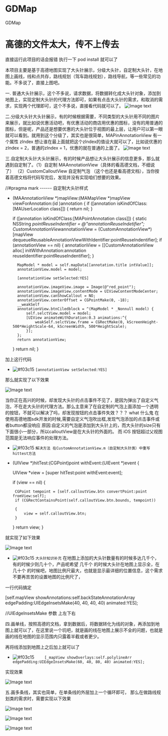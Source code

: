 # GDMap
GDMap

# 高德的文件太大，传不上传去
直接运行此项目的话会报错 执行一下 pod install 就可以了

本项目主要是基于高德地图实现了大头针展示，分级大头针，自定制大头针，在地图上画线，线和点共存，路线规划（驾车路线规划），路线导航，等一些常见的功能。不多说了，直接上图吧。


一. 普通大头针展示，这个不多说，请求数据，将数据转化成大头针对象，添加到地图上，实现定制大头针的代理方法即可，如果有点击大头针的需求，和取消的需求，实现两个代理即可，这个不多说，直接看代码就可以了。
![Image text](https://github.com/litingios/GDMap/blob/master/tupian/Simulator%20Screen%20Shot%20-%20iPhone%207%20-%202019-11-21%20at%2010.54.01.png)


二.分级大头针大头针展示，有的时候根据需要，不同类型的大头针用不同的图片来展示，就比如说优惠活动吧，有优惠活动的商店用优惠的图标，没有的用普通的图标，但是呢，产品还是想要优惠的大头针位于视图的最上层，让用户可以第一眼就可以看到。就用到这个分级了，其实也是很简单，MAPinAnnotationView 有一个属性 zIndex 想让谁在最上面就把这个zIndex的值设大就可以了，比如说优惠的zIndex = 2，普通的zIndex = 1，优惠的就在普通的上面了。
![Image text](https://github.com/litingios/GDMap/blob/master/tupian/Simulator%20Screen%20Shot%20-%20iPhone%207%20-%202019-11-21%20at%2010.58.29.png)


三.自定制大头针大头针展示，有的时候产品想让大头针展示的信息更多，那么就遇到自定制了。（1）自定制 MAAnnotationView（具体的看高德文档，不细说了） （2）CustomCalloutView 自定制气泡 （这个也还是看高德文档），当你按着高德文档将代码写完后，发现并没有实现咱们想要的效果。


//#pragma mark ------ 自定制大头针样式
- (MAAnnotationView *)mapView:(MAMapView *)mapView viewForAnnotation:(id <MAAnnotation>)annotation
{
    if ([annotation isKindOfClass:[MAUserLocation class]]) {
        return nil;
    }
    
    if ([annotation isKindOfClass:[MAPointAnnotation class]])
    {
        static NSString *pointReuseIndentifier = @"annotationReuseIndetifier";
        CustomAnnotationView*annotationView = (CustomAnnotationView*)[mapView dequeueReusableAnnotationViewWithIdentifier:pointReuseIndentifier];
        if (annotationView == nil)
        {
            annotationView = [[CustomAnnotationView alloc] initWithAnnotation:annotation reuseIdentifier:pointReuseIndentifier];
        }
        
        MapModel * model = self.mapData[[annotation.title intValue]];
        annotationView.model = model;
        
        [annotationView setSelected:YES]
        
        annotationView.imageView.image = Image(@"red_point");
        annotationView.imageView.contentMode = UIViewContentModeCenter;
        annotationView.canShowCallout = NO;
        annotationView.centerOffset = CGPointMake(0, -18);
        __weakSelf
        annotationView.btnCiledblock = ^(MapModel * _Nonnull model) {
            self.selctView.model = model;
            [UIView animateWithDuration:0.3 animations:^{
                weakSelf.selctView.frame = CGRectMake(0, kScreenHeight-500*HeightScale-64, kScreenWidth, 500*HeightScale);
            }];
        };
        return annotationView;
    }
    return nil;
}

加上这行代码

- ![#f03c15](https://placehold.it/15/f03c15/000000?text=+) `[annotationView setSelected:YES]`

那么就实现了以下效果

![Image text](https://github.com/litingios/GDMap/blob/master/tupian/Simulator%20Screen%20Shot%20-%20iPhone%207%20-%202019-11-21%20at%2010.58.38.png)

当你正在高兴的时候，却发现大头针的点击事件不见了，是因为弹出了自定义气泡，不在走大头针的代理方法。那么主意来了在自定制的气泡上面添加一个透明
的按钮，不就可以解决了吗，却发现按钮的点击事件失效？？？ what 什么鬼   在使用高德地图sdk开发的时候,需要自定义气泡吹出框,发现气泡添加的点击事件或者button都没响应  原因:自定义的气泡是添加到大头针上的，而大头针的size只有下面很小一部分，所以calloutView是在大头针的外面的。
 而 iOS 按钮超过父视图范围是无法响应事件的处理方法。
 
 - ![#f03c15](https://placehold.it/15/f03c15/000000?text=+) `解决方法 在CustomAnnotationView.m（自定制大头针类）中重写hittest方法`
 
 - (UIView *)hitTest:(CGPoint)point withEvent:(UIEvent *)event {

    UIView *view = [super hitTest:point withEvent:event];

    if (view == nil) {

        CGPoint tempoint = [self.calloutView.btn convertPoint:point fromView:self];
        if (CGRectContainsPoint(self.calloutView.btn.bounds, tempoint))

        {
            view = self.calloutView.btn;
        }
    }
    return view;
}
 
就实现了如下效果

![Image text](https://github.com/litingios/GDMap/blob/master/tupian/Simulator%20Screen%20Shot%20-%20iPhone%207%20-%202019-11-21%20at%2010.58.41.png)

- ![#f03c15](https://placehold.it/15/f03c15/000000?text=+) `大头针知识补充`
在地图上添加的大头针数量有的时候多达几千个，有的时候少则几十个，产品呢希望 几千个 的时候大头针在地图上显示全，在 几十个 的时候吧，地图比例尺最大，也就是显示最详细的位置信息，这个需求不要再苦苦的设置地图的比例尺了，

一行代码搞定

[self.mapView showAnnotations:self.backStateAnnotationArray edgePadding:UIEdgeInsetsMake(40, 40, 40, 40) animated:YES]; 

//UIEdgeInsetsMake 参数 上左下右


四.画单线，按照高德的文档，拿到数据后，将数据转化为线的对象，再添加到地图上就可以了，在这里说一个坑吧，就是画的线在地图上展示不全的问题，也就是画的线在地图的显示范围内只露着半截或者更少。

再将线添加到地图上之后加上就可以了

- ![#f03c15](https://placehold.it/15/f03c15/000000?text=+) `    [_mapView showOverlays:self.polylineArr edgePadding:UIEdgeInsetsMake(60, 40, 80, 40) animated:YES];`


实现效果

![Image text](https://github.com/litingios/GDMap/blob/master/tupian/Simulator%20Screen%20Shot%20-%20iPhone%207%20-%202019-11-21%20at%2010.58.52.png)


五.画多条线，其实也简单，在单条线的外层加上一个循环即可，
那么在做路线规划类的需求时，需要实现以下效果

![Image text](https://github.com/litingios/GDMap/blob/master/tupian/Simulator%20Screen%20Shot%20-%20iPhone%207%20-%202019-11-21%20at%2010.59.04.png)

![Image text](https://github.com/litingios/GDMap/blob/master/tupian/Simulator%20Screen%20Shot%20-%20iPhone%207%20-%202019-11-21%20at%2013.11.47.png)


![Image text](https://github.com/litingios/GDMap/blob/master/tupian/Simulator%20Screen%20Shot%20-%20iPhone%207%20-%202019-11-21%20at%2013.11.42.png)



















 
 
 
 
 
 
